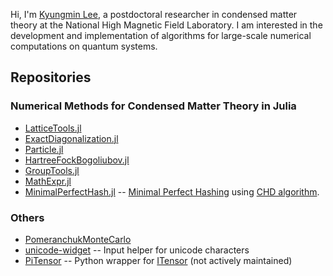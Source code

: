 Hi, I'm [Kyungmin Lee](https://kyungminlee.org), a postdoctoral researcher in condensed matter theory at the National High Magnetic Field Laboratory.
I am interested in the development and implementation of algorithms for large-scale numerical computations on quantum systems.

## Repositories

### Numerical Methods for Condensed Matter Theory in Julia

- [LatticeTools.jl](https://github.com/kyungminlee/LatticeTools.jl)
- [ExactDiagonalization.jl](https://github.com/kyungminlee/ExactDiagonalization.jl)
- [Particle.jl](https://github.com/kyungminlee/Particle.jl)
- [HartreeFockBogoliubov.jl](https://github.com/kyungminlee/HartreeFockBogoliubov.jl)
- [GroupTools.jl](https://github.com/kyungminlee/GroupTools.jl)
- [MathExpr.jl](https://github.com/kyungminlee/MathExpr.jl)
- [MinimalPerfectHash.jl](https://github.com/kyungminlee/MinimalPerfectHash.jl) -- [Minimal Perfect Hashing](https://en.wikipedia.org/wiki/Perfect_hash_function) using [CHD algorithm](http://cmph.sourceforge.net/papers/esa09.pdf).

### Others

- [PomeranchukMonteCarlo](https://github.com/kyungminlee/PomeranchukMonteCarlo)
- [unicode-widget](https://github.com/kyungminlee/unicode-widget) -- Input helper for unicode characters
- [PiTensor](https://github.com/kyungminlee/PiTensor) -- Python wrapper for [ITensor](http://itensor.org/) (not actively maintained)
